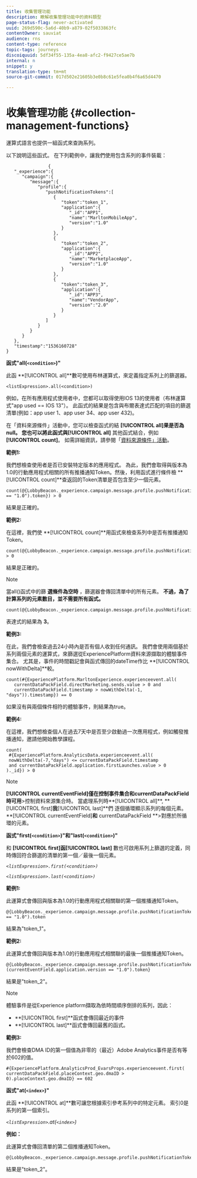 ```yaml
---
title: 收集管理功能
description: 瞭解收集管理功能中的資料類型
page-status-flag: never-activated
uuid: 269d590c-5a6d-40b9-a879-02f5033863fc
contentOwner: sauviat
audience: rns
content-type: reference
topic-tags: journeys
discoiquuid: 5df34f55-135a-4ea8-afc2-f9427ce5ae7b
internal: n
snippet: y
translation-type: tm+mt
source-git-commit: 017d502e21605b3e0b8c61e5fea0b4f6a65d4470

---
```



# 收集管理功能 {#collection-management-functions}

運算式語言也提供一組函式來查詢系列。

以下說明這些函式。 在下列範例中，讓我們使用包含系列的事件裝載：

```
                { 
   "_experience":{ 
      "campaign":{ 
         "message":{ 
            "profile":{ 
               "pushNotificationTokens":[ 
                  { 
                     "token":"token_1",
                     "application":{ 
                        "_id":"APP1",
                        "name":"MarltonMobileApp",
                        "version":"1.0"
                     }
                  },
                  { 
                     "token":"token_2",
                     "application":{ 
                        "_id":"APP2",
                        "name":"MarketplaceApp",
                        "version":"1.0"
                     }
                  },
                  { 
                     "token":"token_3",
                     "application":{ 
                        "_id":"APP3",
                        "name":"VendorApp",
                        "version":"2.0"
                     }
                  }
               ]
            }
         }
      }
   },
   "timestamp":"1536160728"
}
```

**函式&quot;all(`<condition>`)&quot;**

此函 **[!UICONTROL all]**數可使用布林運算式，來定義指定系列上的篩選器。

```
<listExpression>.all(<condition>)
```

例如，在所有應用程式使用者中，您都可以取得使用IOS 13的使用者（布林運算式&quot;app used == IOS 13&quot;）。 此函式的結果是包含與布爾表達式匹配的項目的篩選清單(例如：app user 1、app user 34、app user 432)。

在「資料來源條件」活動中，您可以檢查函式的結 **[!UICONTROL all]**果是否為null。 您也可以將此函式與**[!UICONTROL all]** 其他函式結合，例如 **[!UICONTROL count]**。 如需詳細資訊，請參閱「[資料來源條件」活動](../building-journeys/condition-activity.md#data_source_condition)。

**範例1:**

我們想檢查使用者是否已安裝特定版本的應用程式。 為此，我們會取得與版本為1.0的行動應用程式相關的所有推播通知Token。然後，利用函式進行條件檢 **[!UICONTROL count]**查返回的Token清單是否包含至少一個元素。

```
count(@{LobbyBeacon._experience.campaign.message.profile.pushNotificationTokens.all(currentEventField.application.version == "1.0").token}) > 0
```

結果是正確的。

**範例2:**

在這裡，我們使 **[!UICONTROL count]**用函式來檢查系列中是否有推播通知Token。

```
count(@{LobbyBeacon._experience.campaign.message.profile.pushNotificationTokens.all().token}) > 0
```

結果是正確的。

<!--Alternatively, you can check if there is no token in the collection:

   ```
   count(@{LobbyBeacon._experience.campaign.message.profile.pushNotificationTokens.all().token}) == 0
   ```

The result will be false.

Here we use the count function in a condition to count the number of push notification tokens in the event.

`count(@{LobbyBeacon._experience.campaign.message.profile.pushNotificationTokens.all().token})`

The result is true.

Note that when the condition in the **all()** function is empty, the filter will return all the elements in the list. Hence, the expression above is equivalent to:

`count(@{LobbyBeacon._experience.campaign.message.profile.pushNotificationTokens.application.name})`

In both cases, the result of the expression is **3**.

A query of experience events recorded on the platform may or may not include the current event that triggered the current Journey. This will depend on the relative processing time with which Journey Orchestration sees an event and started evaluating conditions, versus the time it takes for that event to be ingested into the platform. For example, when using the .all() syntax to query experience events from the platform, we recommend enforcing the exclusion of the current event (by requiring an
earlier timestamp) in order to only consider prior events.-->

>[!NOTE]
>
>當all()函式中的篩 **選條件為空時** ，篩選器會傳回清單中的所有元素。 **不過，為了計算系列的元素數目，並不需要所有函式。**


```
count(@{LobbyBeacon._experience.campaign.message.profile.pushNotificationTokens.token})
```

表達式的結果為 **3**。

**範例3:**

在此，我們會檢查過去24小時內是否有個人收到任何通訊。 我們會使用兩個基於系列兩個元素的運算式，來篩選從ExperiencePlatform資料來源擷取的體驗事件集合。 尤其是，事件的時間戳記會與函式傳回的dateTime作比 **[!UICONTROL nowWithDelta]**較。

```
count(#{ExperiencePlatform.MarltonExperience.experienceevent.all(
   currentDataPackField.directMarketing.sends.value > 0 and
   currentDataPackField.timestamp > nowWithDelta(-1, "days")).timestamp}) == 0
```

如果沒有與兩個條件相符的體驗事件，則結果為true。

**範例4:**

在這裡，我們想檢查個人在過去7天中是否至少啟動過一次應用程式，例如觸發推播通知，邀請他開始教學課程。

```
count(
 #{ExperiencePlatform.AnalyticsData.experienceevent.all(
 nowWithDelta(-7,"days") <= currentDataPackField.timestamp
 and currentDataPackField.application.firstLaunches.value > 0
)._id}) > 0
```


<!--**"All + Count" example 4:** here we use the count function in a boolean expression to see if there is push notification tokens in the collection.

`count(@{LobbyBeacon._experience.campaign.message.profile.pushNotificationTokens.all().application.name}) > 0`

The result will be:

`true`

Alternatively, you can check if there is NO token in the collection:

`count(@{LobbyBeacon._experience.campaign.message.profile.pushNotificationTokens.all().application.name}) =0`

The result will be:

`false`-->

>[!NOTE]
>
>**[!UICONTROL currentEventField]**僅在控制事件集合和currentDataPackField時**&#x200B;可用&#x200B;**>控制資料來源集合時。 當處理系列時**[!UICONTROL all]**, **[!UICONTROL first]**我**[!UICONTROL last]**們
>逐個循環顯示系列的每個元素。 **[!UICONTROL currentEventField]**和** currentDataPackField **>對應於所循環的元素。

**函式&quot;first(`<condition>`)&quot;和&quot;last(`<condition>`)&quot;**

和 **[!UICONTROL first]**函**[!UICONTROL last]** 數也可啟用系列上篩選的定義，同時傳回符合篩選的清單的第一個／最後一個元素。

_`<listExpression>.first(<condition>)`_

_`<listExpression>.last(<condition>)`_

**範例1:**

此運算式會傳回與版本為1.0的行動應用程式相關聯的第一個推播通知Token。

```
@{LobbyBeacon._experience.campaign.message.profile.pushNotificationTokens.first(currentEventField.application.version == "1.0").token
```

結果為&quot;token_1&quot;。

**範例2:**

此運算式會傳回與版本為1.0的行動應用程式相關聯的最後一個推播通知Token。

```
@{LobbyBeacon._experience.campaign.message.profile.pushNotificationTokens.last&#8203;(currentEventField.application.version == "1.0").token}
```

結果是&quot;token_2&quot;。

>[!NOTE]
>
>體驗事件是從Experience platform擷取為依時間順序倒排的系列，因此：
>* **[!UICONTROL first]**函式會傳回最近的事件
>* **[!UICONTROL last]**函式會傳回最舊的函式。


**範例3:**

我們會檢查DMA ID的第一個值為非零的（最近）Adobe Analytics事件是否有等於602的值。

```
#{ExperiencePlatform.AnalyticsProd_EvarsProps.experienceevent.first(
currentDataPackField.placeContext.geo.dmaID > 0).placeContext.geo.dmaID} == 602
```

**函式&quot;at(`<index>`)&quot;**

此函 **[!UICONTROL at]**數可讓您根據索引參考系列中的特定元素。
索引0是系列的第一個索引。

_`<listExpression>`.at(`<index>`)_

**例如：**

此運算式會傳回清單的第二個推播通知Token。

```
@{LobbyBeacon._experience.campaign.message.profile.pushNotificationTokens.at(1).token}
```

結果是&quot;token_2&quot;。